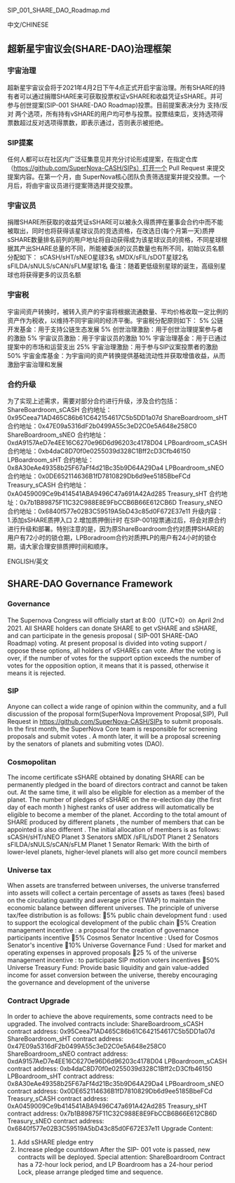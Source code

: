 SIP_001_SHARE_DAO_Roadmap.md

中文/CHINESE

## 超新星宇宙议会(SHARE-DAO)治理框架


### 宇宙治理
超新星宇宙议会将于2021年4月2日下午4点正式开启宇宙治理。所有SHARE的持有者可以通过捐赠SHARE来可获取投票权证vSHARE和收益凭证sSHARE。并可参与创世提案(SIP-001 SHARE-DAO Roadmap)投票。目前提案表决分为 支持/反对 两个选项，所有持有vSHARE的用户均可参与投票。投票结束后，支持选项得票数超过反对选项得票数，即表示通过，否则表示被拒绝。

### SIP提案
任何人都可以在社区内广泛征集意见并充分讨论形成提案，在指定仓库（https://github.com/SuperNova-CASH/SIPs）打开一个 Pull Request 来提交提案内容。在第一个月，由 SuperNova核心团队负责筛选提案并提交投票。一个月后，将由宇宙议员进行提案筛选并提交投票。
### 宇宙议员
捐赠SHARE所获取的收益凭证sSHARE可以被永久得质押在董事会合约中而不能被取出，同时也将获得该星球议员的竞选资格，在改选日(每个月第一天)质押sSHARE数量排名前列的用户地址将自动获得成为该星球议员的资格，不同星球根据其产出SHARE总量的不同，所能被委派的议员数量也有所不同，初始议员名额分配如下：
sCASH/sHT/sNEO星球3名
sMDX/sFIL/sDOT星球2名
sFILDA/sNULS/sCAN/sFLM星球1名
备注：随着更低级别星球的诞生，高级别星球也将获得更多的议员名额
### 宇宙税
宇宙间资产转换时，被转入资产的宇宙将根据流通数量、平均价格收取一定比例的资产作为税收，以维持不同宇宙间的经济平衡。宇宙税分配原则如下：
5% 公链开发基金：用于支持公链生态发展
5% 创世治理激励：用于创世治理提案参与者的激励
5% 宇宙议员激励：用于宇宙议员的激励
10% 宇宙治理基金：用于已通过提案中的市场和运营支出
25% 宇宙治理激励：用于参与SIP议案投票者的激励
50% 宇宙金库基金：为宇宙间的资产转换提供基础流动性并获取增值收益，从而激励宇宙治理和发展 

### 合约升级
为了实现上述需求，需要对部分合约进行升级，涉及合约包括：
ShareBoardroom_sCASH 合约地址：0x95Ceea71AD465C86b61C642154617C5b5DD1a07d
ShareBoardroom_sHT 合约地址：0x47E09a5316dF2b0499A55c3eD2C0e5A648e258C0
ShareBoardroom_sNEO 合约地址：0xdA9157AeD7e4EE16C6270e96D6d96203c4178D04
LPBoardroom_sCASH 合约地址：0xb4daC8D70f0e0255039d328C1Bff2cD3Cfb46150
LPBoardroom_sHT 合约地址：0x8A30eAe49358b25F67aFf4d21Bc35b9D64A29Da4
LPBoardroom_sNEO 合约地址：0x0DE652114636B1fD7810829Db6d9ee5185BbeFCd
Treasury_sCASH 合约地址：0xA0459009Ce9b414541ABA9496C47a691A42Ad285
Treasury_sHT 合约地址：0x7b1B89875F11C32C988E8E9FbCCB6B66E612CB6D
Treasury_sNEO 合约地址：0x6840f577e02B3C59519A5bD43c85d0F672E37e11
升级内容：
1.添加sSHARE质押入口
2.增加质押倒计时
在SIP-001投票通过后，将会对原合约进行升级和部署。特别注意的是，因为原ShareBoardroom合约对质押SHARE的用户有72小时的锁仓期，LPBoradroom合约对质押LP的用户有24小时的锁仓期，请大家合理安排质押时间和顺序。








ENGLISH/英文

## SHARE-DAO Governance Framework


### Governance
The Supernova Congress will officially start at 8:00（UTC+0）on April 2nd 2021. All SHARE holders can donate SHARE to get vSHARE and sSHARE, and can participate in the genesis proposal ( SIP-001 SHARE-DAO Roadmap) voting. At present proposal is divided into voting support / oppose these options, all holders of vSHAREs can vote. After the voting is over, if the number of votes for the support option exceeds the number of votes for the opposition option, it means that it is passed, otherwise it means it is rejected.
 
### SIP
Anyone can collect a wide range of opinion within the community, and a full discussion of the proposal form(SuperNova Improvement Proposal,SIP), Pull Request in https://github.com/SuperNova-CASH/SIPs to submit proposals. In the first month, the SuperNova Core team is responsible for screening proposals and submit votes . A month later, it will be a proposal screening by the senators of planets and submiting votes (DAO).
 
### Cosmopolitan
The income certificate sSHARE obtained by donating SHARE can be permanently pledged in the board of directors contract and cannot be taken out. At the same time, it will also be eligible for election as a member of the planet. The number of pledges of sSHARE on the re-election day (the first day of each month ) highest ranks of user address will automatically be eligible to become a member of the planet. According to the total amount of SHARE produced by different planets , the number of members that can be appointed is also different . The initial allocation of members is as follows:
sCASH/sHT/sNEO Planet 3 Senators 
sMDX /sFIL/sDOT Planet 2 Senators
sFILDA/sNULS/sCAN/sFLM Planet 1 Senator
Remark: With the birth of lower-level planets, higher-level planets will also get more council members
### Universe tax
When assets are transferred between universes, the universe transferred into assets will collect a certain percentage of assets as taxes (fees) based on the circulating quantity and average price (TWAP) to maintain the economic balance between different universes. 
The principle of universe tax/fee distribution is as follows:
5% public chain development fund : used to support the ecological development of the public chain
5% Creation management incentive : a proposal for the creation of governance participants incentive
5% Cosmos Senator Incentive : Used for Cosmos Senator's incentive
10% Universe Governance Fund : Used for market and operating expenses in approved proposals
25 % of the universe management incentive : to participate SIP motion voters incentives
50% Universe Treasury Fund: Provide basic liquidity and gain value-added income for asset conversion between the universe, thereby encouraging the governance and development of the universe
 
### Contract Upgrade
In order to achieve the above requirements, some contracts need to be upgraded. The involved contracts include:
ShareBoardroom_sCASH contract address: 0x95Ceea71AD465C86b61C642154617C5b5DD1a07d
ShareBoardroom_sHT contract address: 0x47E09a5316dF2b0499A55c3eD2C0e5A648e258C0
ShareBoardroom_sNEO contract address: 0xdA9157AeD7e4EE16C6270e96D6d96203c4178D04
LPBoardroom_sCASH contract address: 0xb4daC8D70f0e0255039d328C1Bff2cD3Cfb46150
LPBoardroom_sHT contract address: 0x8A30eAe49358b25F67aFf4d21Bc35b9D64A29Da4
LPBoardroom_sNEO contract address: 0x0DE652114636B1fD7810829Db6d9ee5185BbeFCd
Treasury_sCASH contract address: 0xA0459009Ce9b414541ABA9496C47a691A42Ad285
Treasury_sHT contract address: 0x7b1B89875F11C32C988E8E9FbCCB6B66E612CB6D
Treasury_sNEO contract address: 0x6840f577e02B3C59519A5bD43c85d0F672E37e11
Upgrade Content:
1.	Add sSHARE pledge entry
2.	Increase pledge countdown
After the SIP- 001 vote is passed, new contracts will be deployed. Special attention: ShareBoardroom Contract has a 72-hour lock period, and LP Boardroom has a 24-hour period Lock, please arrange pledged time and sequence. 
